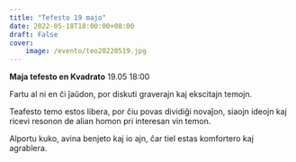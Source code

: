 ```yaml
---
title: "Tefesto 19 majo"
date: 2022-05-18T18:00:00+08:00
draft: False
cover: 
    image: /evento/teo20220519.jpg
---
```

**Maja tefesto en Kvadrato**
19.05 18:00

Fartu al ni en ĉi ĵaŭdon, por diskuti graverajn kaj ekscitajn temojn.

Teafesto temo estos libera, por ĉiu povas dividiĝi novaĵon, siaоjn ideojn kaj ricevi resonon de alian homon pri interesan vin temon.

Alportu kuko, avina benjeto kaj io ajn, ĉar tiel estas komfortero kaj agrablera.